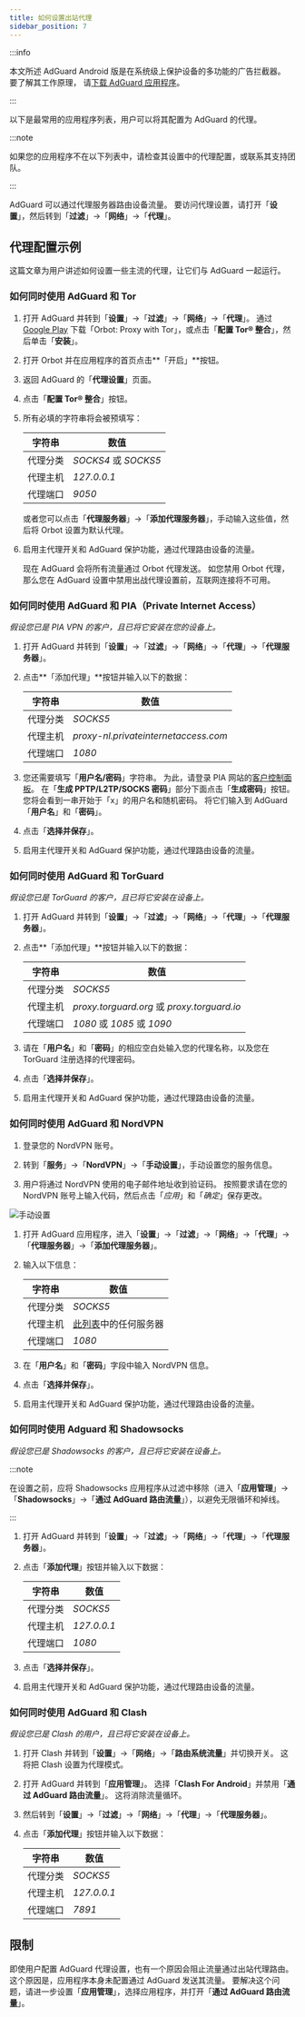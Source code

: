 ```yaml
---
title: 如何设置出站代理
sidebar_position: 7
---
```


:::info

本文所述 AdGuard Android 版是在系统级上保护设备的多功能的广告拦截器。 要了解其工作原理， 请[下载 AdGuard 应用程序](https://agrd.io/download-kb-adblock)。

:::

以下是最常用的应用程序列表，用户可以将其配置为 AdGuard 的代理。

:::note

如果您的应用程序不在以下列表中，请检查其设置中的代理配置，或联系其支持团队。

:::

AdGuard 可以通过代理服务器路由设备流量。 要访问代理设置，请打开「**设置**」，然后转到「**过滤**」→「**网络**」→「**代理**」。

## 代理配置示例

这篇文章为用户讲述如何设置一些主流的代理，让它们与 AdGuard 一起运行。

### 如何同时使用 AdGuard 和 Tor

1. 打开 AdGuard 并转到「**设置**」→「**过滤**」→「**网络**」→「**代理**」。 通过 [Google Play](https://play.google.com/store/apps/details?id=org.torproject.android&noprocess) 下载「Orbot: Proxy with Tor」，或点击「**配置 Tor® 整合**」，然后单击「**安装**」。

1. 打开 Orbot 并在应用程序的首页点击**「开启」**按钮。

1. 返回 AdGuard 的「**代理设置**」页面。

1. 点击「**配置 Tor® 整合**」按钮。

1. 所有必填的字符串将会被预填写：

    | 字符串  | 数值                  |
    | ---- | ------------------- |
    | 代理分类 | *SOCKS4* 或 *SOCKS5* |
    | 代理主机 | *127.0.0.1*         |
    | 代理端口 | *9050*              |

    或者您可以点击「**代理服务器**」→「**添加代理服务器**」，手动输入这些值，然后将 Orbot 设置为默认代理。

1. 启用主代理开关和 AdGuard 保护功能，通过代理路由设备的流量。

    现在 AdGuard 会将所有流量通过 Orbot 代理发送。 如您禁用 Orbot 代理，那么您在 AdGuard 设置中禁用出战代理设置前，互联网连接将不可用。

### 如何同时使用 AdGuard 和 PIA（Private Internet Access）

*假设您已是 PIA VPN 的客户，且已将它安装在您的设备上。*

1. 打开 AdGuard 并转到「**设置**」→「**过滤**」→「**网络**」→「**代理**」→「**代理服务器**」。

1. 点击**「添加代理」**按钮并输入以下的数据：

    | 字符串  | 数值                                   |
    | ---- | ------------------------------------ |
    | 代理分类 | *SOCKS5*                             |
    | 代理主机 | *proxy-nl.privateinternetaccess.com* |
    | 代理端口 | *1080*                               |

1. 您还需要填写「**用户名/密码**」字符串。 为此，请登录 PIA 网站的[客户控制面板](https://www.privateinternetaccess.com/pages/client-sign-in)。 在「**生成 PPTP/L2TP/SOCKS 密码**」部分下面点击「**生成密码**」按钮。 您将会看到一串开始于「x」的用户名和随机密码。 将它们输入到 AdGuard「**用户名**」和「**密码**」。

1. 点击「**选择并保存**」。

1. 启用主代理开关和 AdGuard 保护功能，通过代理路由设备的流量。

### 如何同时使用 AdGuard 和 TorGuard

*假设您已是 TorGuard 的客户，且已将它安装在设备上。*

1. 打开 AdGuard 并转到「**设置**」→「**过滤**」→「**网络**」→「**代理**」→「**代理服务器**」。

1. 点击**「添加代理」**按钮并输入以下的数据：

    | 字符串  | 数值                                         |
    | ---- | ------------------------------------------ |
    | 代理分类 | *SOCKS5*                                   |
    | 代理主机 | *proxy.torguard.org* 或 *proxy.torguard.io* |
    | 代理端口 | *1080* 或 *1085* 或 *1090*                   |

1. 请在「**用户名**」和「**密码**」的相应空白处输入您的代理名称，以及您在 TorGuard 注册选择的代理密码。

1. 点击「**选择并保存**」。

1. 启用主代理开关和 AdGuard 保护功能，通过代理路由设备的流量。

### 如何同时使用 AdGuard 和 NordVPN

1. 登录您的 NordVPN 账号。

1. 转到「**服务**」→「**NordVPN**」→「**手动设置**」，手动设置您的服务信息。

1. 用户将通过 NordVPN 使用的电子邮件地址收到验证码。 按照要求请在您的 NordVPN 账号上输入代码，然后点击「*应用*」和「*确定*」保存更改。

![手动设置](https://cdn.adtidy.org/content/kb/ad_blocker/android/solving_problems/outbound-proxy/nordvpn-manual-setup.png)

1. 打开 AdGuard 应用程序，进入「**设置**」→「**过滤**」→「**网络**」→「**代理**」→「**代理服务器**」→「**添加代理服务器**」。

1. 输入以下信息：

    | 字符串  | 数值                                                                                                             |
    | ---- | -------------------------------------------------------------------------------------------------------------- |
    | 代理分类 | *SOCKS5*                                                                                                       |
    | 代理主机 | [此列表](https://support.nordvpn.com/hc/en-us/articles/20195967385745-NordVPN-proxy-setup-for-qBittorrent)中的任何服务器 |
    | 代理端口 | *1080*                                                                                                         |

1. 在「**用户名**」和「**密码**」字段中输入 NordVPN 信息。

1. 点击「**选择并保存**」。

1. 启用主代理开关和 AdGuard 保护功能，通过代理路由设备的流量。

### 如何同时使用 Adguard 和 Shadowsocks

*假设您已是 Shadowsocks 的客户，且已将它安装在设备上。*

:::note

在设置之前，应将 Shadowsocks 应用程序从过滤中移除（进入「**应用管理**」→「**Shadowsocks**」→「**通过 AdGuard 路由流量**」），以避免无限循环和掉线。

:::

1. 打开 AdGuard 并转到「**设置**」→「**过滤**」→「**网络**」→「**代理**」→「**代理服务器**」。

1. 点击「**添加代理**」按钮并输入以下数据：

    | 字符串  | 数值          |
    | ---- | ----------- |
    | 代理分类 | *SOCKS5*    |
    | 代理主机 | *127.0.0.1* |
    | 代理端口 | *1080*      |

1. 点击「**选择并保存**」。

1. 启用主代理开关和 AdGuard 保护功能，通过代理路由设备的流量。

### 如何同时使用 AdGuard 和 Clash

*假设您已是 Clash 的用户，且已将它安装在设备上。*

1. 打开 Clash 并转到「**设置**」→「**网络**」→「**路由系统流量**」并切换开关。 这将把 Clash 设置为代理模式。

1. 打开 AdGuard 并转到「**应用管理**」。 选择「**Clash For Android**」并禁用「**通过 AdGuard 路由流量**」。 这将消除流量循环。

1. 然后转到「**设置**」→「**过滤**」→「**网络**」→「**代理**」→「**代理服务器**」。

1. 点击「**添加代理**」按钮并输入以下数据：

    | 字符串  | 数值          |
    | ---- | ----------- |
    | 代理分类 | *SOCKS5*    |
    | 代理主机 | *127.0.0.1* |
    | 代理端口 | *7891*      |

## 限制

即使用户配置 AdGuard 代理设置，也有一个原因会阻止流量通过出站代理路由。 这个原因是，应用程序本身未配置通过 AdGuard 发送其流量。 要解决这个问题，请进一步设置「**应用管理**」，选择应用程序，并打开「**通过 AdGuard 路由流量**」。
